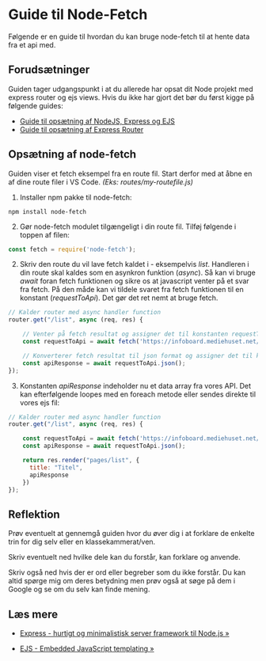 # Guide til Node-Fetch
Følgende er en guide til hvordan du kan bruge node-fetch til at hente data fra et api med. 

## Forudsætninger
Guiden tager udgangspunkt i at du allerede har opsat dit Node projekt med express router og ejs views. Hvis du ikke har gjort det bør du først kigge på følgende guides:

* [Guide til opsætning af NodeJS, Express og EJS](Guide-Express-Ejs.md)
* [Guide til opsætning af Express Router](Guide-Express-Router.md)

## Opsætning af node-fetch
Guiden viser et fetch eksempel fra en route fil. Start derfor med at åbne en af dine route filer i VS Code. *(Eks: routes/my-routefile.js)*

1. Installer npm pakke til node-fetch:
```
npm install node-fetch
```
2. Gør node-fetch modulet tilgængeligt i din route fil. Tilføj følgende i toppen af filen:

```javascript
const fetch = require('node-fetch');
```
2. Skriv den route du vil lave fetch kaldet i - eksempelvis *list*. Handleren i din route skal kaldes som en asynkron funktion (*async*). Så kan vi bruge *await* foran fetch funktionen og sikre os at javascript venter på et svar fra fetch. På den måde kan vi tildele svaret fra fetch funktionen til en konstant (*requestToApi*). Det gør det ret nemt at bruge fetch.
```javascript
// Kalder router med async handler function
router.get("/list", async (req, res) {

    // Venter på fetch resultat og assigner det til konstanten requestToApi
    const requestToApi = await fetch('https://infoboard.mediehuset.net/api/');

    // Konverterer fetch resultat til json format og assigner det til konstanten apiResponse
    const apiResponse = await requestToApi.json();
});
```
3. Konstanten *apiResponse* indeholder nu et data array fra vores API. Det kan efterfølgende loopes med en foreach metode eller sendes direkte til vores ejs fil:
```javascript
// Kalder router med async handler function
router.get("/list", async (req, res) {

    const requestToApi = await fetch('https://infoboard.mediehuset.net/api/');
    const apiResponse = await requestToApi.json();

    return res.render("pages/list", {
      title: "Titel",
      apiResponse
    })
});
```
## Reflektion
Prøv eventuelt at gennemgå guiden hvor du  øver dig i at forklare de enkelte trin for dig selv eller en klassekammerat/ven. 

Skriv eventuelt ned hvilke dele kan du forstår, kan forklare og anvende. 

Skriv også ned hvis der er ord eller begreber som du ikke forstår. Du kan altid spørge mig om deres betydning men prøv også at søge på dem i Google og se om du selv kan finde mening.

## Læs mere
* [Express - hurtigt og minimalistisk server framework til Node.js &raquo;](https://expressjs.com/)

* [EJS - Embedded JavaScript templating &raquo;](https://ejs.co/)